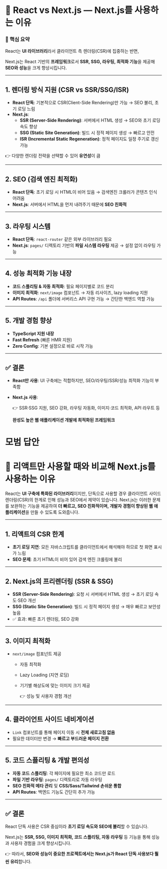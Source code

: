 # 📘 React vs Next.js — Next.js를 사용하는 이유

### 📝 핵심 요약

React는 **UI 라이브러리**라서 클라이언트 측 렌더링(CSR)에 집중하는 반면,

Next.js는 React 기반의 **프레임워크**로서 **SSR, SSG, 라우팅, 최적화 기능**을 제공해 **SEO와 성능**을 크게 향상시킵니다.

---

## 1. 렌더링 방식 지원 (CSR vs SSR/SSG/ISR)

- **React 단독**: 기본적으로 CSR(Client-Side Rendering)만 가능 → SEO 불리, 초기 로딩 느림
- **Next.js**:
    - **SSR (Server-Side Rendering)**: 서버에서 HTML 생성 → SEO와 초기 로딩 속도 향상
    - **SSG (Static Site Generation)**: 빌드 시 정적 페이지 생성 → 빠르고 안전
    - **ISR (Incremental Static Regeneration)**: 정적 페이지도 일정 주기로 갱신 가능

👉 다양한 렌더링 전략을 선택할 수 있어 **유연성**이 큼

---

## 2. SEO (검색 엔진 최적화)

- **React 단독**: 초기 로딩 시 HTML이 비어 있음 → 검색엔진 크롤러가 콘텐츠 인식 어려움
- **Next.js**: 서버에서 HTML을 먼저 내려주기 때문에 **SEO 친화적**

---

## 3. 라우팅 시스템

- **React 단독**: `react-router` 같은 외부 라이브러리 필요
- **Next.js**: `pages/` 디렉토리 기반의 **파일 시스템 라우팅** 제공 → 설정 없이 라우팅 가능

---

## 4. 성능 최적화 기능 내장

- **코드 스플리팅 & 자동 최적화**: 필요 페이지별로 코드 분리
- **이미지 최적화**: `next/image` 컴포넌트 → 자동 리사이즈, lazy loading 지원
- **API Routes**: `/api` 폴더에 서버리스 API 구현 가능 → 간단한 백엔드 역할 가능

---

## 5. 개발 경험 향상

- **TypeScript 지원 내장**
- **Fast Refresh** (빠른 HMR 지원)
- **Zero Config**: 기본 설정으로 바로 시작 가능

---

## ✅ 결론

- **React만 사용**: UI 구축에는 적합하지만, SEO/라우팅/SSR/성능 최적화 기능이 부족함
- **Next.js 사용**:
    
    👉 SSR·SSG 지원, SEO 강화, 라우팅 자동화, 이미지·코드 최적화, API 라우트 등
    
    **완성도 높은 웹 애플리케이션 개발에 최적화된 프레임워크**

# 모범 답안

# 📘 리액트만 사용할 때와 비교해 Next.js를 사용하는 이유

React는 **UI 구축에 특화된 라이브러리**이지만, 단독으로 사용할 경우 클라이언트 사이드 렌더링(CSR)의 한계로 인해 성능과 SEO에서 제약이 있습니다. Next.js는 이러한 문제를 보완하는 기능을 제공하여 **더 빠르고, SEO 친화적이며, 개발자 경험이 향상된 웹 애플리케이션**을 만들 수 있도록 도와줍니다.

---

## 1. 리액트의 CSR 한계

- **초기 로딩 지연**: 모든 자바스크립트를 클라이언트에서 해석해야 하므로 첫 화면 표시가 느림
- **SEO 문제**: 초기 HTML이 비어 있어 검색 엔진 크롤링에 불리

---

## 2. Next.js의 프리렌더링 (SSR & SSG)

- **SSR (Server-Side Rendering)**: 요청 시 서버에서 HTML 생성 → 초기 로딩 속도·SEO 개선
- **SSG (Static Site Generation)**: 빌드 시 정적 페이지 생성 → 매우 빠르고 보안성 높음
- ✅ 효과: 빠른 초기 렌더링, SEO 강화

---

## 3. 이미지 최적화

- `next/image` 컴포넌트 제공
    - 자동 최적화
    - Lazy Loading (지연 로딩)
    - 기기별 해상도에 맞는 이미지 크기 제공
        
        👉 성능 및 사용자 경험 개선
        

---

## 4. 클라이언트 사이드 네비게이션

- `Link` 컴포넌트를 통해 페이지 이동 시 **전체 새로고침 없음**
- 필요한 데이터만 변경 → **빠르고 부드러운 페이지 전환**

---

## 5. 코드 스플리팅 & 개발 편의성

- **자동 코드 스플리팅**: 각 페이지에 필요한 최소 코드만 로드
- **파일 기반 라우팅**: `pages/` 디렉토리로 자동 라우팅
- **SEO 친화적 메타 관리** 및 **CSS/Sass/Tailwind 손쉬운 통합**
- **API Routes**: 백엔드 기능도 간단히 추가 가능

---

## ✅ 결론

React 단독 사용은 CSR 중심이라 **초기 로딩 속도와 SEO에 불리**할 수 있습니다.

Next.js는 **SSR, SSG, 이미지 최적화, 코드 스플리팅, 자동 라우팅** 등 기능을 통해 성능과 사용자 경험을 크게 향상시킵니다.

👉 따라서, **SEO와 성능이 중요한 프로젝트에서는 Next.js가 React 단독 사용보다 훨씬 유리**합니다.
